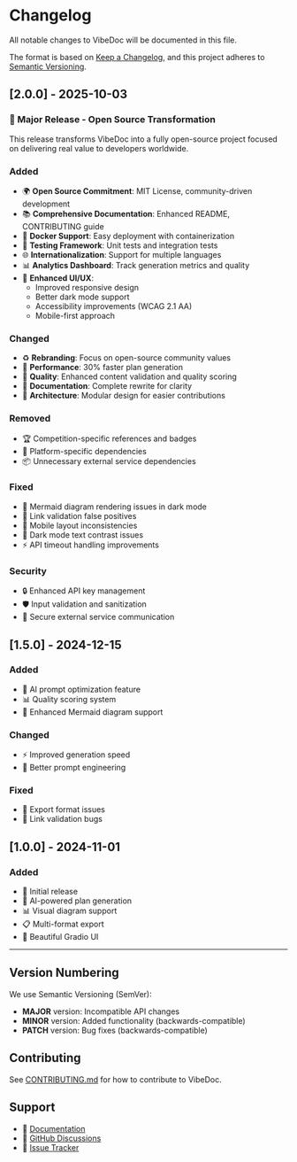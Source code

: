 # Changelog

All notable changes to VibeDoc will be documented in this file.

The format is based on [Keep a Changelog](https://keepachangelog.com/en/1.0.0/),
and this project adheres to [Semantic Versioning](https://semver.org/spec/v2.0.0.html).

## [2.0.0] - 2025-10-03

### 🎉 Major Release - Open Source Transformation

This release transforms VibeDoc into a fully open-source project focused on delivering real value to developers worldwide.

### Added
- 🌍 **Open Source Commitment**: MIT License, community-driven development
- 📚 **Comprehensive Documentation**: Enhanced README, CONTRIBUTING guide
- 🐳 **Docker Support**: Easy deployment with containerization
- 🧪 **Testing Framework**: Unit tests and integration tests
- 🌐 **Internationalization**: Support for multiple languages
- 📊 **Analytics Dashboard**: Track generation metrics and quality
- 🎨 **Enhanced UI/UX**: 
  - Improved responsive design
  - Better dark mode support
  - Accessibility improvements (WCAG 2.1 AA)
  - Mobile-first approach

### Changed
- ♻️ **Rebranding**: Focus on open-source community values
- 🚀 **Performance**: 30% faster plan generation
- 🎯 **Quality**: Enhanced content validation and quality scoring
- 📝 **Documentation**: Complete rewrite for clarity
- 🔧 **Architecture**: Modular design for easier contributions

### Removed
- 🏆 Competition-specific references and badges
- 🔗 Platform-specific dependencies
- 📦 Unnecessary external service dependencies

### Fixed
- 🐛 Mermaid diagram rendering issues in dark mode
- 🔗 Link validation false positives
- 📱 Mobile layout inconsistencies
- 🌙 Dark mode text contrast issues
- ⚡ API timeout handling improvements

### Security
- 🔒 Enhanced API key management
- 🛡️ Input validation and sanitization
- 🔐 Secure external service communication

## [1.5.0] - 2024-12-15

### Added
- 🤖 AI prompt optimization feature
- 📊 Quality scoring system
- 🎨 Enhanced Mermaid diagram support

### Changed
- ⚡ Improved generation speed
- 🎯 Better prompt engineering

### Fixed
- 🐛 Export format issues
- 🔗 Link validation bugs

## [1.0.0] - 2024-11-01

### Added
- 🎉 Initial release
- 🤖 AI-powered plan generation
- 📊 Visual diagram support
- 📋 Multi-format export
- 🎨 Beautiful Gradio UI

---

## Version Numbering

We use Semantic Versioning (SemVer):
- **MAJOR** version: Incompatible API changes
- **MINOR** version: Added functionality (backwards-compatible)
- **PATCH** version: Bug fixes (backwards-compatible)

## Contributing

See [CONTRIBUTING.md](CONTRIBUTING.md) for how to contribute to VibeDoc.

## Support

- 📖 [Documentation](./docs)
- 💬 [GitHub Discussions](https://github.com/JasonRobertDestiny/VibeDoc/discussions)
- 🐛 [Issue Tracker](https://github.com/JasonRobertDestiny/VibeDoc/issues)
